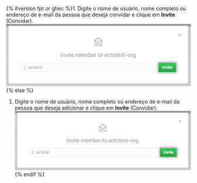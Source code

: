 {% ifversion fpt or ghec %}1. Digite o nome de usuário, nome completo ou endereço de e-mail da pessoa que deseja convidar e clique em **Invite** (Convidar).
  ![Formulário de convidar membro](/assets/images/help/organizations/org-invite-modal.png){% else %}
1. Digite o nome de usuário, nome completo ou endereço de e-mail da pessoa que deseja adicionar e clique em **Invite** (Convidar). ![Invite member form](/assets/images/help/organizations/org-invite-modal.png){% endif %}
